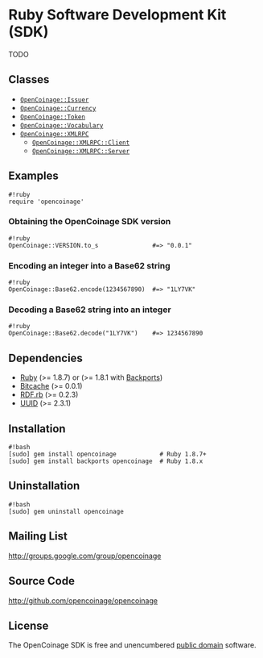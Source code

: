 Ruby Software Development Kit (SDK)
===================================

TODO

Classes
-------

* [`OpenCoinage::Issuer`][Issuer]
* [`OpenCoinage::Currency`][Currency]
* [`OpenCoinage::Token`][Token]
* [`OpenCoinage::Vocabulary`][Vocabulary]
* [`OpenCoinage::XMLRPC`][XMLRPC]
  * [`OpenCoinage::XMLRPC::Client`][XMLRPC::Client]
  * [`OpenCoinage::XMLRPC::Server`][XMLRPC::Server]

Examples
--------

    #!ruby
    require 'opencoinage'

### Obtaining the OpenCoinage SDK version

    #!ruby
    OpenCoinage::VERSION.to_s               #=> "0.0.1"

### Encoding an integer into a Base62 string

    #!ruby
    OpenCoinage::Base62.encode(1234567890)  #=> "1LY7VK"

### Decoding a Base62 string into an integer

    #!ruby
    OpenCoinage::Base62.decode("1LY7VK")    #=> 1234567890

Dependencies
------------

* [Ruby][] (>= 1.8.7) or (>= 1.8.1 with [Backports][])
* [Bitcache](http://rubygems.org/gems/bitcache) (>= 0.0.1)
* [RDF.rb](http://rubygems.org/gems/rdf) (>= 0.2.3)
* [UUID](https://rubygems.org/gems/uuid) (>= 2.3.1)

Installation
------------

    #!bash
    [sudo] gem install opencoinage            # Ruby 1.8.7+
    [sudo] gem install backports opencoinage  # Ruby 1.8.x

Uninstallation
--------------

    #!bash
    [sudo] gem uninstall opencoinage

Mailing List
------------

<http://groups.google.com/group/opencoinage>

Source Code
-----------

<http://github.com/opencoinage/opencoinage>

License
-------

The OpenCoinage SDK is free and unencumbered [public domain][Unlicense]
software.

[Unlicense]:      http://unlicense.org/
[Ruby]:           http://ruby-lang.org/
[Backports]:      http://rubygems.org/gems/backports
[Issuer]:         http://opencoinage.rubyforge.org/OpenCoinage/Issuer.html
[Currency]:       http://opencoinage.rubyforge.org/OpenCoinage/Currency.html
[Token]:          http://opencoinage.rubyforge.org/OpenCoinage/Token.html
[Vocabulary]:     http://opencoinage.rubyforge.org/OpenCoinage/Vocabulary.html
[XMLRPC]:         http://opencoinage.rubyforge.org/OpenCoinage/XMLRPC.html
[XMLRPC::Client]: http://opencoinage.rubyforge.org/OpenCoinage/XMLRPC/Client.html
[XMLRPC::Server]: http://opencoinage.rubyforge.org/OpenCoinage/XMLRPC/Server.html
